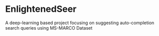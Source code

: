 # EnlightenedSeer
A deep-learning based project focusing on suggesting auto-completion search queries using MS-MARCO Dataset
